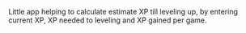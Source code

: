 Little app helping to calculate estimate XP till leveling up, by entering current XP, XP needed to leveling and XP gained per game.
